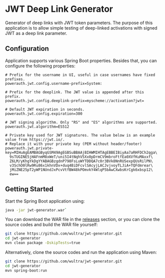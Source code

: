# JWT Deep Link Generator

Generator of deep links with JWT token parameters. The purpose of this application is to allow simple testing of deep-linked activations with signed JWT as a deep link parameter.

## Configuration

Application supports various Spring Boot properties. Besides that, you can configure the following properties:

```
# Prefix for the username in UI, useful in case usernames have fixed prefixes.
powerauth.jwt.config.username-prefix=System:

# Prefix for the deeplink. The JWT value is appended after this prefix.
powerauth.jwt.config.deeplink-prefix=myscheme://activation?jwt=

# Default JWT expiration in seconds.
powerauth.jwt.config.expiration=300

# JWT signing algorithm. Only "RS" and "ES" algorithms are supported.
powerauth.jwt.algorithm=ES512

# Private key used for JWT signatures. The value below is an example value from https://jwt.io/.
# Replace it with your private key (PEM without header/footer)
powerauth.jwt.private-key=MIHuAgEAMBAGByqGSM49AgEGBSuBBAAjBIHWMIHTAgEBBEIBiyAa7aRHFDCh2qga\
  9sTUGINE5jHAFnmM8xWeT/uni5I4tNqhV5Xx0pDrmCV9mbroFtfEa0XVfKuMAxxf\
  Z6LM/yKhgYkDgYYABAGBzgdnP798FsLuWYTDDQA7c0r3BVk8NnRUSexpQUsRilPN\
  v3SchO0lRw9Ru86x1khnVDx+duq4BiDFcvlSAcyjLACJvjvoyTLJiA+TQFdmrear\
  jMiZNE25pT2yWP1NUndJxPcvVtfBW48kPOmvkY4WlqP5bAwCXwbsKrCgk6xbsp12\
  ew==
```

## Getting Started

Start the Spring Boot application using:

```sh
java -jar jwt-generator.war`
```

You can download the WAR file in the [releases](https://github.com/wultra/jwt-generator/releases) section, or you can clone the source codes and build the WAR file yourself:

```sh
git clone https://github.com/wultra/jwt-generator.git
cd jwt-generator
mvn clean package -DskipTests=true
```

Alternatively, clone the source codes and run the application using Maven:

```sh
git clone https://github.com/wultra/jwt-generator.git
cd jwt-generator
mvn spring-boot:run
```
